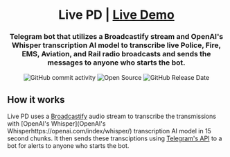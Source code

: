 <div align="center">

  # Live PD | [Live Demo](https://example.com)
  ### Telegram bot that utilizes a Broadcastify stream and OpenAI's Whisper transcription AI model to transcribe live Police, Fire, EMS, Aviation, and Rail radio broadcasts and sends the messages to anyone who starts the bot.
  ![GitHub commit activity](https://img.shields.io/github/commit-activity/t/chrismuntean/live-pd)
  ![Open Source](https://img.shields.io/badge/Open%20Source-%E2%9D%A4%EF%B8%8F-blue)
  ![GitHub Release Date](https://img.shields.io/github/release-date/chrismuntean/live-pd)

</div>

## How it works
Live PD uses a [Broadcastify](https://www.broadcastify.com) audio stream to transcribe the transmissions with [OpenAI's Whisper](OpenAI's Whisperhttps://openai.com/index/whisper/) transcription AI model in 15 second chunks. It then sends these transciptions using [Telegram's API](https://core.telegram.org/bots) to a bot for alerts to anyone who starts the bot.